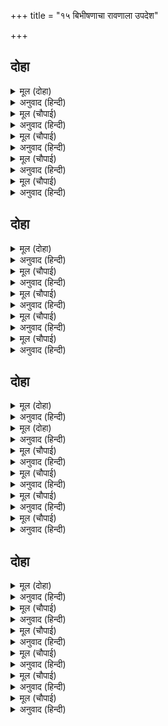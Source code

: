 +++
title = "१५ बिभीषणाचा रावणाला उपदेश"

+++


## दोहा


<details><summary>मूल (दोहा)</summary>

सचिव बैद गुर तीनि जौं प्रिय बोलहिं भय आस।  
राज धर्म तन तीनि कर होइ बेगिहीं नास॥ ३७॥
</details>

<details><summary>अनुवाद (हिन्दी)</summary>

मंत्री, वैद्य व गुरू हे तिघे जर कुणी नाराज होईल या भीतीने किंवा लाभाच्या आशेने हिताची गोष्ट न सांगता प्रिय बोलले, तर ते राज्य, शरीर व धर्म या तिन्हींचा लवकरच नाश होतो.॥ ३७॥
</details>

<details><summary>मूल (चौपाई)</summary>

सोइ रावन कहुँ बनी सहाई।  
अस्तुति करहिं सुनाइ सुनाई॥  
अवसर जानि बिभीषनु आवा।  
भ्राता चरन सीसु तेहिं नावा॥
</details>

<details><summary>अनुवाद (हिन्दी)</summary>

रावणावरही असाच प्रसंग आला. मंत्री त्याच्यासमोर स्तुती करीत होते. याचवेळी योग्य प्रसंग पाहून बिभीषण तेथे आला. त्याने मोठा भाऊ रावण याच्या चरणी मस्तक नम्र केले.॥ १॥
</details>

<details><summary>मूल (चौपाई)</summary>

पुनि सिरु नाइ बैठ निज आसन।  
बोला बचन पाइ अनुसासन॥  
जौ कृपाल पूँछिहु मोहि बाता।  
मति अनुरूप कहउँ हित ताता॥
</details>

<details><summary>अनुवाद (हिन्दी)</summary>

मग पुन्हा एकदा नतमस्तक होऊन तो आपल्या आसनावर बसला आणि आज्ञा घेऊन म्हणाला, ‘हे कृपाळू, तू मला विचारलेच आहेस, म्हणून हे दादा! मी आपल्या बुद्धीनुसार तुझ्या हिताची गोष्ट सांगतो,॥ २॥
</details>

<details><summary>मूल (चौपाई)</summary>

जो आपन चाहै कल्याना।  
सुजसु सुमति सुभ गति सुख नाना॥  
सो परनारि लिलार गोसाईं।  
तजउ चउथि के चंद कि नाईं॥
</details>

<details><summary>अनुवाद (हिन्दी)</summary>

ज्या मनुष्याला आपले कल्याण, सुंदर कीर्ती, सुंदर बुद्धी, शुभगती आणि नाना प्रकारची सुखे हवी असतात, हे स्वामी, त्याने परस्त्रीच्या मुखाकडे चतुर्थीच्या चंद्राप्रमाणे अशुभ मानून पाहू नये.॥ ३॥
</details>

<details><summary>मूल (चौपाई)</summary>

चौदह भुवन एक पति होई।  
भूतद्रोह तिष्टइ नहिं सोई॥  
गुन सागर नागर नर जोऊ।  
अलप लोभ भल कहइ न कोऊ॥
</details>

<details><summary>अनुवाद (हिन्दी)</summary>

चौदा भुवनांचा एकच स्वामी असला तरी तोसुद्धा जिवांशी वैर केल्याने टिकू शकत नाही. जो मनुष्य गुणांचा समुद्र आणि चतुर आहे, परंतु त्याला थोडासा जरी लोभ असला तरी त्याला कोणी चांगले म्हणत नाहीत.॥ ४॥
</details>

## दोहा


<details><summary>मूल (दोहा)</summary>

काम क्रोध मद लोभ सब नाथ नरक के पंथ।  
सब परिहरि रघुबीरहि भजहु भजहिं जेहि संत॥ ३८॥
</details>

<details><summary>अनुवाद (हिन्दी)</summary>

हे राजा, काम, क्रोध, मद, लोभ हे सर्व नरकाचे मार्ग आहेत. यांना सोडून देऊन श्रीरामचंद्रांना भज. संत त्यांनाच भजतात.॥ ३८॥
</details>

<details><summary>मूल (चौपाई)</summary>

तात राम नहिं नर भूपाला।  
भुवनेस्वर कालहु कर काला॥  
ब्रह्म अनामय अज भगवंता।  
ब्यापक अजित अनादि अनंता॥
</details>

<details><summary>अनुवाद (हिन्दी)</summary>

हे बंधो! श्रीराम मनुष्यांचे राजा नव्हेत. ते सर्व लोकांचे स्वामी आणि कालाचेही काल आहेत. ते षडैश्वर्यसंपन्न भगवान आहेत. ते विकाररहित, अजन्मा, व्यापक, अजेय, अनादी आणि अनंत ब्रह्म आहेत.॥ १॥
</details>

<details><summary>मूल (चौपाई)</summary>

गो द्विज धेनु देव हितकारी।  
कृपासिंधु मानुष तनुधारी॥  
जन रंजन भंजन खल ब्राता।  
बेद धर्म रच्छक सुनु भ्राता॥
</details>

<details><summary>अनुवाद (हिन्दी)</summary>

त्या कृपेचे समुद्र असलेल्या भगवंताने पृथ्वी, ब्राह्मण, गाई आणि देवांच्या कल्याणासाठीच मनुष्यशरीर धारण केलेले आहे. हे बंधू, ऐकून घे. ते सेवकांना आनंद देणारे, दुष्टांच्या समूहाचा नाश करणारे आणि वेद व धर्म यांचे रक्षण करणारे आहेत.॥ २॥
</details>

<details><summary>मूल (चौपाई)</summary>

ताहि बयरु तजि नाइअ माथा।  
प्रनतारति भंजन रघुनाथा॥  
देहु नाथ प्रभु कहुँ बैदेही।  
भजहु राम बिनु हेतु सनेही॥
</details>

<details><summary>अनुवाद (हिन्दी)</summary>

त्यांच्याशी वैर सोडून त्यांच्यापुढे मस्तक नम्र कर. ते श्रीरघुनाथ शरणागतांचे दुःख नष्ट करणारे आहेत. हे नाथ, त्या सर्वेश्वर प्रभूंना जानकी देऊन टाक आणि अकारण प्रेम करणाऱ्या श्रीरामांना भज.॥ ३॥
</details>

<details><summary>मूल (चौपाई)</summary>

सरन गएँ प्रभु ताहु न त्यागा।  
बिस्व द्रोह कृत अघ जेहि लागा॥  
जासु नाम त्रय ताप नसावन।  
सोइ प्रभु प्रगट समुझु जियँ रावन॥
</details>

<details><summary>अनुवाद (हिन्दी)</summary>

ज्याला संपूर्ण जगाशी द्रोह करण्याचे पाप लागले आहे, तो प्रभूंना शरण गेल्यास ते त्याचाही त्याग करीत नाहीत. ज्यांचे नाम तिन्ही तापांचा नाश करणारे आहे, तेच प्रभू मनुष्यरूपाने प्रगट झाले आहेत. हे रावणा, मनापासून हे समजून घे.॥ ४॥
</details>

## दोहा


<details><summary>मूल (दोहा)</summary>

बार बार पद लागउँ बिनय करउँ दससीस।  
परिहरि मान मोह मद भजहु कोसलाधीस॥ ३९(क)॥
</details>

<details><summary>अनुवाद (हिन्दी)</summary>

हे दशानना! मी वारंवार तुझ्या पाया पडतो आणि विनंती करतो की, मान, मोह व मद यांचा त्याग करून श्रीरामांचे भजन कर.॥ ३९ (क)॥
</details>

<details><summary>मूल (दोहा)</summary>

मुनि पुलस्ति निज सिष्य सन कहि पठई यह बात।  
तुरत सो मैं प्रभु सन कही पाइ सुअवसरु तात॥ ३९(ख)॥
</details>

<details><summary>अनुवाद (हिन्दी)</summary>

पुलस्त्य मुनींनी आपल्या शिष्याबरोबर हाच निरोप पाठविला आहे. बंधो! योग्य वेळ बघून मी ती गोष्ट तुला सांगत आहे.’॥ ३९ (ख)॥
</details>

<details><summary>मूल (चौपाई)</summary>

माल्यवंत अति सचिव सयाना।  
तासु बचन सुनि अति सुख माना॥  
तात अनुज तव नीति बिभूषन।  
सो उर धरहु जो कहत बिभीषन॥
</details>

<details><summary>अनुवाद (हिन्दी)</summary>

माल्यवान नावाचा एक मोठा बुद्धिमान मंत्री होता. त्याला बिभीषणाचे बोलणे ऐकून आनंद झाला, तो म्हणाला, ‘हे महाराज! तुमचे बंधू नीति-विभूषण आहेत. बिभीषण जे सांगत आहेत, ते लक्षात ठेवा.’॥ १॥
</details>

<details><summary>मूल (चौपाई)</summary>

रिपु उतकरष कहत सठ दोऊ।  
दूरि न करहु इहाँ हइ कोऊ॥  
माल्यवंत गृह गयउ बहोरी।  
कहइ बिभीषनु पुनि कर जोरी॥
</details>

<details><summary>अनुवाद (हिन्दी)</summary>

रावण म्हणाला, ‘हे दोघे मूर्ख शत्रूचा महिमा सांगत आहेत. इथे कोणी आहे काय? या दोघांना येथून हाकला.’ तेव्हा माल्यवान घरी गेला आणि बिभीषण हात जोडून पुन्हा बोलू लागला.॥ २॥
</details>

<details><summary>मूल (चौपाई)</summary>

सुमति कुमति सब कें उर रहहीं।  
नाथ पुरान निगम अस कहहीं॥  
जहाँ सुमति तहँ संपति नाना।  
जहाँ कुमति तहँ बिपति निदाना॥
</details>

<details><summary>अनुवाद (हिन्दी)</summary>

‘हे बंधो, पुराणे व वेद असे सांगतात की, सुबुद्धी आणि कुबुद्धी सर्वांच्या मनात असते. जेथे सुबुद्धी असते, तेथे नाना प्रकारच्या संपदा असतात आणि जेथे कुबुद्धी असते, तेथे परिणामी विपत्ती असतात.॥ ३॥
</details>

<details><summary>मूल (चौपाई)</summary>

तव उर कुमति बसी बिपरीता।  
हित अनहित मानहु रिपु प्रीता॥  
कालराति निसिचर कुल केरी।  
तेहि सीता पर प्रीति घनेरी॥
</details>

<details><summary>अनुवाद (हिन्दी)</summary>

तुझ्या मनात उलटी बुद्धी आलेली आहे. म्हणून तू हिताला अहित व शत्रूला मित्र मानत आहेत. जी राक्षसकुलासाठी काळरात्र आहे, त्या सीतेवर तुझे फार प्रेम आहे.॥ ४॥
</details>

## दोहा


<details><summary>मूल (दोहा)</summary>

तात चरन गहि मागउँ राखहु मोर दुलार।  
सीता देहु राम कहुँ अहित न होइ तुम्हार॥ ४०॥
</details>

<details><summary>अनुवाद (हिन्दी)</summary>

हे राजन्! मी तुझे पाय धरून तुझ्याकडे भीक मागतो की, तू मज भावाचा आग्रह प्रेमाने स्वीकार. श्रीरामांना सीता देऊन टाक. त्यामुळे तुझे अहित होणार नाही.’॥ ४०॥
</details>

<details><summary>मूल (चौपाई)</summary>

बुध पुरान श्रुति संमत बानी।  
कही बिभीषन नीति बखानी॥  
सुनत दसानन उठा रिसाई।  
खल तोहि निकट मृत्यु अब आई॥
</details>

<details><summary>अनुवाद (हिन्दी)</summary>

बिभीषणाने पंडित, पुराण आणि वेद यांना संमत असलेली नीती वर्णन करून सांगितली, परंतु ते ऐकताच रावण खवळून म्हणाला, ‘अरे, दुष्टा, आता तुझा मृत्यू जवळ आला आहे.॥ १॥
</details>

<details><summary>मूल (चौपाई)</summary>

जिअसि सदा सठ मोर जिआवा।  
रिपु कर पच्छ मूढ़ तोहि भावा॥  
कहसि न खल अस को जग माहीं।  
भुज बल जाहि जिता मैं नाहीं॥
</details>

<details><summary>अनुवाद (हिन्दी)</summary>

अरे मूर्खा, तू जिवंत आहेस, तो मी पोसल्यामुळे. हे मूर्खा, तुला शत्रूचा पक्ष चांगला वाटतो. अरे दुष्टा, जगात मी माझ्या स्वतःच्या भुजबलाने जिंकला नाही, असा कोण आहे ते सांग?॥ २॥
</details>

<details><summary>मूल (चौपाई)</summary>

मम पुर बसि तपसिन्ह पर प्रीती।  
सठ मिलु जाइ तिन्हहि कहु नीती॥  
अस कहि कीन्हेसि चरन प्रहारा।  
अनुज गहे पद बारहिं बारा॥
</details>

<details><summary>अनुवाद (हिन्दी)</summary>

माझ्या नगरात राहून तू तपस्व्यांवर प्रेम करतोस! मूर्खा, मग त्यांनाच जाऊन भेट आणि त्यांना नीती सांग.’ असे म्हणून रावणाने बिभीषणाला लाथ मारली. परंतु बिभीषणाने तरीही वारंवार त्याचे पाय धरले.॥ ३॥
</details>

<details><summary>मूल (चौपाई)</summary>

उमा संत कइ इहइ बड़ाई।  
मंद करत जो करइ भलाई॥  
तुम्ह पितु सरिस भलेहिं मोहि मारा।  
रामु भजें हित नाथ तुम्हारा॥
</details>

<details><summary>अनुवाद (हिन्दी)</summary>

शिव म्हणतात, ‘हे उमा, संतांचे हेच मोठेपण असते की, ते वाईट करणाऱ्याचेही भलेच करीत असतात.’ बिभीषण म्हणाला, ‘तू मला पित्यासमान आहेस. मला तू मारलेस, त्याचे मला वाईट वाटत नाही. परंतु हे राजा! तुझे कल्याण श्रीरामांना भजण्यातच आहे.’॥ ४॥
</details>

<details><summary>मूल (चौपाई)</summary>

सचिव संग लै नभ पथ गयऊ।  
सबहि सुनाइ कहत अस भयऊ॥
</details>

<details><summary>अनुवाद (हिन्दी)</summary>

असे म्हणून बिभीषण आपल्या मंत्र्यांसह आकाश-मार्गाने गेला आणि सर्वांना उद्देशून म्हणाला,॥ ५॥
</details>
